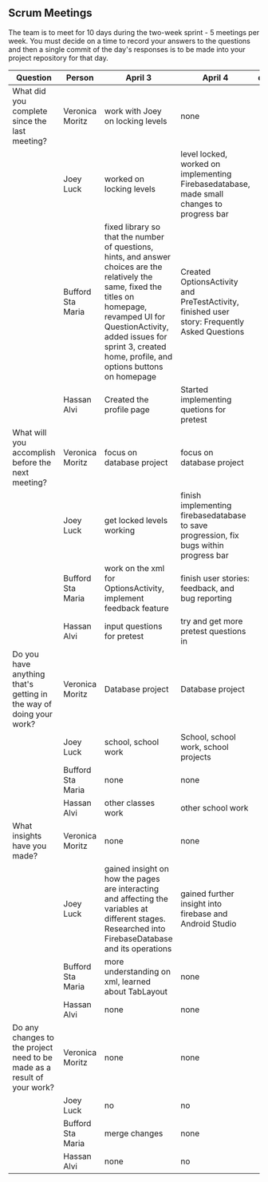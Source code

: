 ## Scrum Meetings
The team is to meet for 10 days during the two-week sprint - 5 meetings per week. You must decide on a time to record your answers to the questions and then a single commit of the day's responses is to be made into your project repository for that day.

Question | Person | April 3 | April 4 | day | day | day | day | day |day | day | day |
------------|---------------------------------------------------------------------|-----|-----|-----|-----|-----|-----|-----|----|-----|-----|                                                              
| What did you complete since the last meeting? | Veronica Moritz | work with Joey on locking levels | none
|            | Joey Luck | worked on locking levels | level locked, worked on implementing Firebasedatabase, made small changes to progress bar
|            | Bufford Sta Maria | fixed library so that the number of questions, hints, and answer choices are the relatively the same, fixed the titles on homepage, revamped UI for QuestionActivity, added issues for sprint 3, created home, profile, and options buttons on homepage | Created OptionsActivity and PreTestActivity, finished user story: Frequently Asked Questions
|            | Hassan Alvi | Created the profile page | Started implementing quetions for pretest
| What will you accomplish before the next meeting? | Veronica Moritz | focus on database project | focus on database project
|            | Joey Luck | get locked levels working | finish implementing firebasedatabase to save progression, fix bugs within progress bar
|            | Bufford Sta Maria | work on the xml for OptionsActivity, implement feedback feature | finish user stories: feedback, and bug reporting
|            | Hassan Alvi | input questions for pretest | try and get more pretest questions in
| Do you have anything that's getting in the way of doing your work? | Veronica Moritz | Database project | Database project
|            | Joey Luck | school, school work | School, school work, school projects
|            | Bufford Sta Maria | none | none
|            | Hassan Alvi | other classes work | other school work
| What insights have you made? | Veronica Moritz | none | none
|            | Joey Luck | gained insight on how the pages are interacting and affecting the variables at different stages. Researched into FirebaseDatabase and its operations | gained further insight into firebase and Android Studio
|            | Bufford Sta Maria | more understanding on xml, learned about TabLayout | none
|            | Hassan Alvi | none | none
| Do any changes to the project need to be made as a result of your work? | Veronica Moritz | none | none
|            | Joey Luck | no | no
|            | Bufford Sta Maria | merge changes | none
|            | Hassan Alvi | none | no
